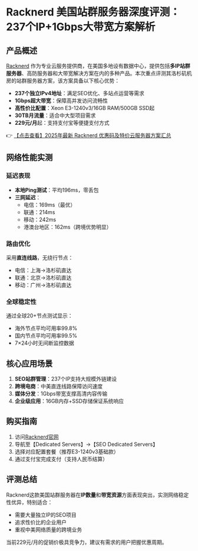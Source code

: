 # Racknerd 美国站群服务器深度评测：237个IP+1Gbps大带宽方案解析

## 产品概述

[Racknerd](https://bit.ly/Rack_Nerd) 作为专业云服务提供商，在美国多地设有数据中心，提供包括**多IP站群服务器**、高防服务器和大带宽解决方案在内的多种产品。本次重点评测其洛杉矶机房的站群服务器方案，该方案具备以下核心优势：

- **237个独立IPv4地址**：满足SEO优化、多站点运营等需求
- **1Gbps超大带宽**：保障高并发访问流畅性
- **高性价比配置**：Xeon E3-1240v3/16GB RAM/500GB SSD起
- **30TB月流量**：适合中大型项目需求
- **229元/月**起：支持支付宝等便捷支付方式

👉 [【点击查看】2025年最新 Racknerd 优惠码及特价云服务器方案汇总](https://bit.ly/Rack_Nerd)

## 网络性能实测

### 延迟表现
- **本地Ping测试**：平均196ms，零丢包
- **三网延迟**：
  - 电信：169ms（最优）
  - 联通：214ms 
  - 移动：242ms
  - 港澳台地区：162ms（跨境优势明显）

### 路由优化
采用**直连线路**，无绕行节点：
- 电信：上海→洛杉矶直达
- 联通：北京→洛杉矶直达  
- 移动：广州→洛杉矶直达

### 全球稳定性
通过全球20+节点测试显示：
- 海外节点平均可用率99.8%
- 国内节点平均可用率99.5%
- 7×24小时无间断监控数据

## 核心应用场景
1. **SEO站群管理**：237个IP支持大规模外链建设
2. **跨境电商**：中美直连线路保障访问速度
3. **媒体分发**：1Gbps带宽支撑高清内容传输
4. **企业级应用**：16GB内存+SSD存储保证系统响应

## 购买指南
1. 访问[Racknerd官网](https://bit.ly/Rack_Nerd)
2. 导航至【Dedicated Servers】→【SEO Dedicated Servers】
3. 选择对应配置套餐（推荐E3-1240v3基础款）
4. 通过支付宝完成支付（支持人民币结算）

## 评测总结
Racknerd这款美国站群服务器在**IP数量**和**带宽资源**方面表现突出，实测网络稳定性优异，特别适合：
- 需要大量独立IP的SEO项目
- 追求性价比的企业用户
- 重视中美网络质量的跨境业务

当前229元/月的促销价极具竞争力，建议有需求的用户把握优惠周期。